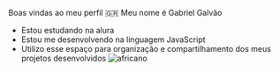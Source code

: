 Boas vindas ao meu perfil 🇬🇷
Meu nome é Gabriel Galvão
- Estou estudando na alura
- Estou me desenvolvendo na linguagem JavaScript
- Utilizo esse espaço para organização e compartilhamento
  dos meus projetos desenvolvidos
  ![africano](https://www.google.com/url?sa=i&url=https%3A%2F%2Ftenor.com%2Fsearch%2Fafrica-gifs&psig=AOvVaw0FONkHpnG3dsA7V_Y-3NFJ&ust=1726584280653000&source=images&cd=vfe&opi=89978449&ved=0CBMQjRxqFwoTCJj6gurZx4gDFQAAAAAdAAAAABAU)


